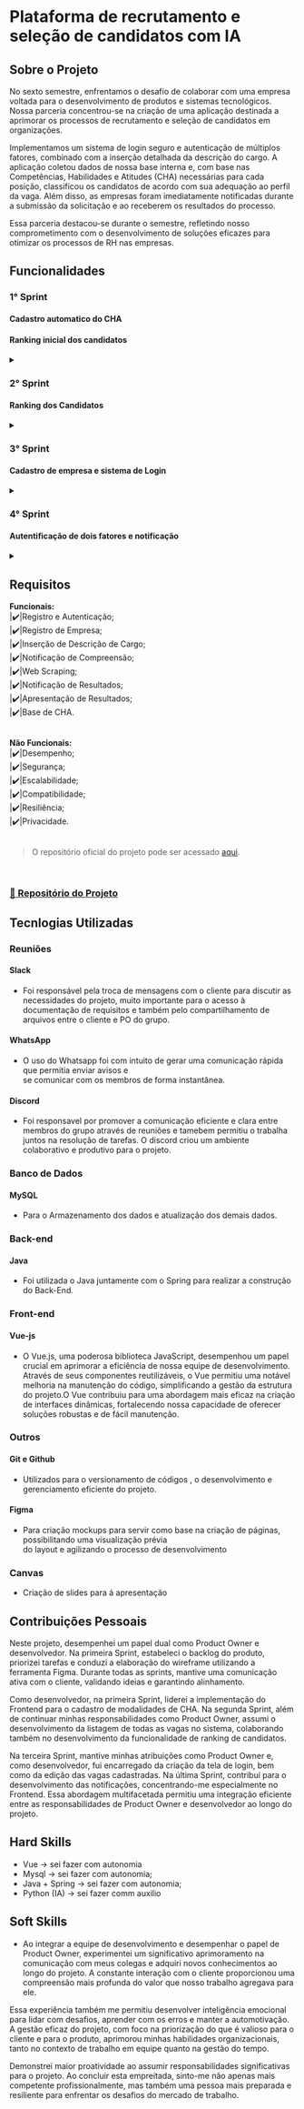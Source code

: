 # Plataforma de recrutamento e seleção de candidatos com IA

## Sobre o Projeto

No sexto semestre, enfrentamos o desafio de colaborar com uma empresa voltada para o desenvolvimento de produtos e sistemas tecnológicos. Nossa parceria concentrou-se na criação de uma aplicação destinada a aprimorar os processos de recrutamento e seleção de candidatos em organizações.

Implementamos um sistema de login seguro e autenticação de múltiplos fatores, combinado com a inserção detalhada da descrição do cargo. A aplicação coletou dados de nossa base interna e, com base nas Competências, Habilidades e Atitudes (CHA) necessárias para cada posição, classificou os candidatos de acordo com sua adequação ao perfil da vaga. Além disso, as empresas foram imediatamente notificadas durante a submissão da solicitação e ao receberem os resultados do processo.

Essa parceria destacou-se durante o semestre, refletindo nosso comprometimento com o desenvolvimento de soluções eficazes para otimizar os processos de RH nas empresas.

## Funcionalidades

### 1° Sprint

  <h4 align="left">Cadastro automatico do CHA </h4>
    <h4>Ranking inicial dos candidatos</h4>
<details>
  <summary>
  
  </summary>
  <img src="https://github.com/Richardrafael/Portfolio-TG/blob/main/artefatos/inodevs6.gif" width="600px">
</details>

### 2° Sprint

  <h4 align="left">Ranking dos Candidatos</h4>
<details>
  <summary>
  
  </summary>
  <img src="https://github.com/Inodevs-6/Inodevs-doc/blob/main/Sprints/images/execution-sprint2.gif" width="600px">
</details>

### 3° Sprint

<h4 align="left">Cadastro de empresa e sistema de Login</h4>
<details>
  <summary>
  
  </summary>
  <img src="https://github.com/Inodevs-6/Inodevs-doc/blob/main/Sprints/images/execution-sprint3.gif" width="600px">
</details>

### 4° Sprint

<h4 align="left">Autentificação de dois fatores e notificação</h4>
<details>
  <summary>
  
  </summary>
  <img src="https://github.com/Inodevs-6/Inodevs-doc/blob/main/Sprints/images/execution-sprint3.gif" width="600px">
</details>

## Requisitos

**Funcionais:**<br>
|✔️|Registro e Autenticação;<br>
|✔️|Registro de Empresa;<br>
|✔️|Inserção de Descrição de Cargo;<br>
|✔️|Notificação de Compreensão;<br>
|✔️|Web Scraping;<br>
|✔️|Notificação de Resultados;<br>
|✔️|Apresentação de Resultados;<br>
|✔️|Base de CHA.<br>
<br>

**Não Funcionais:**<br>
|✔️|Desempenho;<br>
|✔️|Segurança;<br>
|✔️|Escalabilidade;<br>
|✔️|Compatibilidade;<br>
|✔️|Resiliência;<br>
|✔️|Privacidade.<br>
<br>

> O repositório oficial do projeto pode ser acessado [aqui](https://github.com/Inodevs-6/Inodevs-doc).

<br>

### [📕 Repositório do Projeto ](https://github.com/Inodevs-6)

## Tecnlogias Utilizadas

### Reuniões

#### Slack

- Foi responsável pela troca de mensagens com o cliente para discutir as necessidades do projeto, muito
  importante para o acesso à documentação de requisitos e também pelo compartilhamento de arquivos entre o cliente e PO do grupo.

#### WhatsApp

- O uso do Whatsapp foi com intuito de gerar uma comunicação rápida que permitia enviar avisos e <br>
  se comunicar com os membros de forma instantânea.

#### Discord

- Foi responsavel por promover a comunicação eficiente e clara entre membros do grupo através de reuniões e tamebem permitiu o trabalha juntos na resolução de tarefas. O discord criou um ambiente colaborativo e produtivo para o projeto.

### Banco de Dados

#### MySQL

- Para o Armazenamento dos dados e atualização dos demais dados.

### Back-end

#### Java

- Foi utilizada o Java juntamente com o Spring para realizar a construção do Back-End.

### Front-end

#### Vue-js

- O Vue.js, uma poderosa biblioteca JavaScript, desempenhou um papel crucial em aprimorar a eficiência de nossa equipe de desenvolvimento. Através de seus componentes reutilizáveis, o Vue permitiu uma notável melhoria na manutenção do código, simplificando a gestão da estrutura do projeto.O Vue contribuiu para uma abordagem mais eficaz na criação de interfaces dinâmicas, fortalecendo nossa capacidade de oferecer soluções robustas e de fácil manutenção.

### Outros

#### Git e Github

- Utilizados para o versionamento de códigos , o desenvolvimento e gerenciamento eficiente do projeto.

#### Figma

- Para criação mockups para servir como base na criação de páginas, possibilitando uma visualização prévia <br>
  do layout e agilizando o processo de desenvolvimento

### Canvas

- Criação de slides para á apresentação

## Contribuições Pessoais

Neste projeto, desempenhei um papel dual como Product Owner e desenvolvedor. Na primeira Sprint, estabeleci o backlog do produto, priorizei tarefas e conduzi a elaboração do wireframe utilizando a ferramenta Figma. Durante todas as sprints, mantive uma comunicação ativa com o cliente, validando ideias e garantindo alinhamento.

Como desenvolvedor, na primeira Sprint, liderei a implementação do Frontend para o cadastro de modalidades de CHA. Na segunda Sprint, além de continuar minhas responsabilidades como Product Owner, assumi o desenvolvimento da listagem de todas as vagas no sistema, colaborando também no desenvolvimento da funcionalidade de ranking de candidatos.

Na terceira Sprint, mantive minhas atribuições como Product Owner e, como desenvolvedor, fui encarregado da criação da tela de login, bem como da edição das vagas cadastradas. Na última Sprint, contribuí para o desenvolvimento das notificações, concentrando-me especialmente no Frontend. Essa abordagem multifacetada permitiu uma integração eficiente entre as responsabilidades de Product Owner e desenvolvedor ao longo do projeto.

## Hard Skills

- Vue → sei fazer com autonomia
- Mysql → sei fazer com autonomia;
- Java + Spring → sei fazer com autonomia;
- Python (IA) → sei fazer comm auxilio

## Soft Skills

- Ao integrar a equipe de desenvolvimento e desempenhar o papel de Product Owner, experimentei um significativo aprimoramento na comunicação com meus colegas e adquiri novos conhecimentos ao longo do projeto. A constante interação com o cliente proporcionou uma compreensão mais profunda do valor que nosso trabalho agregava para ele.

Essa experiência também me permitiu desenvolver inteligência emocional para lidar com desafios, aprender com os erros e manter a automotivação. A gestão eficaz do projeto, com foco na priorização do que é valioso para o cliente e para o produto, aprimorou minhas habilidades organizacionais, tanto no contexto de trabalho em equipe quanto na gestão do tempo.

Demonstrei maior proatividade ao assumir responsabilidades significativas para o projeto. Ao concluir esta empreitada, sinto-me não apenas mais competente profissionalmente, mas também uma pessoa mais preparada e resiliente para enfrentar os desafios do mercado de trabalho.
